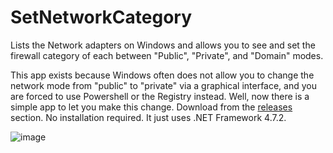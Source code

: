 # SetNetworkCategory
Lists the Network adapters on Windows and allows you to see and set the firewall category of each between "Public", "Private", and "Domain" modes.

This app exists because Windows often does not allow you to change the network mode from "public" to "private" via a graphical interface, and you are forced to use Powershell or the Registry instead.  Well, now there is a simple app to let you make this change.  Download from the [releases](https://github.com/bp2008/SetNetworkCategory/releases) section.  No installation required.  It just uses .NET Framework 4.7.2.

![image](https://github.com/bp2008/SetNetworkCategory/assets/5639911/0897b37b-77fc-45a4-b3a4-135758e36d52)

